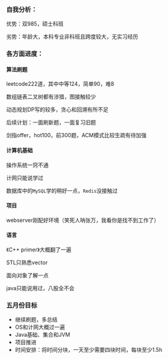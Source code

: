 ### 自我分析：

优势：双985，硕士科班

劣势：年龄大，本科专业非科班且跨度较大，无实习经历

### 各方面进度：

#### 算法刷题

leetcode222道，其中中等124，简单90，难8

数组链表二叉树都有涉猎，图接触较少

动态规划DP写的较多，贪心和回溯有所不足

后续计划：一面刷新题，一面复习旧题

剑指offer，hot100，前300题，ACM模式比较生疏有待加强

#### 计算机基础

操作系统一窍不通

计网只能说学过

数据库中的`MySQL`学的稍好一点，`Redis`没接触过

#### 项目

webserver刚配好环境（笑死人呐张万，我看你是找不到工作了）

#### 语言

《C++ primer》大概翻了一遍

STL只熟悉vector

面向对象了解一点

java只能说用过，八股全不会

### 五月份目标

* 继续刷题，多总结
* OS和计网大概过一遍
* Java基础、集合和JVM
* 项目推进
* 时间安排：将时间分块，一天至少需要四块时间，每块至少1.5h